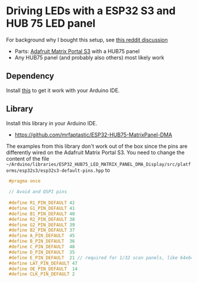 # Driving LEDs with a ESP32 S3 and HUB 75 LED panel
For background why I bought this setup, see [this reddit discussion](https://www.reddit.com/r/FastLED/comments/16rx3mz/high_refresh_rate_of_led_matrix/)

* Parts: [Adafruit Matrix Portal S3](https://learn.adafruit.com/adafruit-matrixportal-s3) with a HUB75 panel
* Any HUB75 panel (and probably also others) most likely work

## Dependency
Install [this](https://learn.adafruit.com/adafruit-matrixportal-s3/overview) to get it work with your Arduino IDE.

## Library
Install this library in your Arduino IDE.
* https://github.com/mrfaptastic/ESP32-HUB75-MatrixPanel-DMA


The examples from this library don't work out of the box since the pins are differently wired on the Adafruit Matrix Portal S3.
You need to change the content of the file `~/Arduino/libraries/ESP32_HUB75_LED_MATRIX_PANEL_DMA_Display/src/platforms/esp32s3/esp32s3-default-pins.hpp` to

```hpp
 #pragma once
 
 // Avoid and QSPI pins
 
 #define R1_PIN_DEFAULT 42
 #define G1_PIN_DEFAULT 41
 #define B1_PIN_DEFAULT 40
 #define R2_PIN_DEFAULT 38
 #define G2_PIN_DEFAULT 39
 #define B2_PIN_DEFAULT 37
 #define A_PIN_DEFAULT  45
 #define B_PIN_DEFAULT  36
 #define C_PIN_DEFAULT  48
 #define D_PIN_DEFAULT  35
 #define E_PIN_DEFAULT  21 // required for 1/32 scan panels, like 64x64. Any available pin would do, i.e. IO32
 #define LAT_PIN_DEFAULT 47
 #define OE_PIN_DEFAULT  14
 #define CLK_PIN_DEFAULT 2    
```

                             

